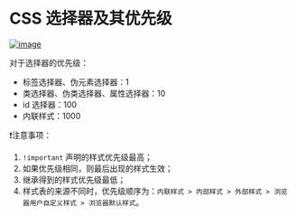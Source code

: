 # CSS 选择器及其优先级

[![image](https://img.z4a.net/images/2024/12/16/image.png)](https://img.z4a.net/image/image.g9Tdn)

对于选择器的优先级：

* 标签选择器、伪元素选择器：1
* 类选择器、伪类选择器、属性选择器：10
* id 选择器：100
* 内联样式：1000

❗注意事项：

1. `!important` 声明的样式优先级最高；
2. 如果优先级相同，则最后出现的样式生效；
3. 继承得到的样式优先级最低；
4. 样式表的来源不同时，优先级顺序为：`内联样式 > 内部样式 > 外部样式 > 浏览器⽤户⾃定义样式 > 浏览器默认样式`。
